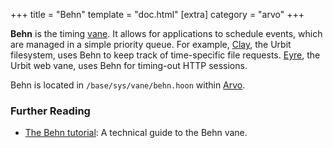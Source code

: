 +++
title = "Behn"
template = "doc.html"
[extra]
category = "arvo"
+++

**Behn** is the timing [vane](/docs/glossary/filesystem). It allows for applications to schedule events, which are managed in a simple priority queue. For example, [Clay](/docs/glossary/clay), the Urbit filesystem, uses Behn to keep track of time-specific file requests. [Eyre](/docs/glossary/eyre), the Urbit web vane, uses Behn for timing-out HTTP sessions.

Behn is located in `/base/sys/vane/behn.hoon` within [Arvo](/docs/glossary/arvo).

### Further Reading

- [The Behn tutorial](/docs/arvo/behn/behn): A technical guide to the Behn vane.
